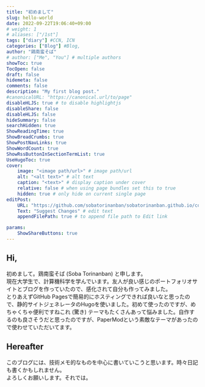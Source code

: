 ```yaml
---
title: "初めまして"
slug: hello-world
date: 2022-09-22T19:06:40+09:00
# weight: 1
# aliases: ["/1st"]
tags: ["diary"] #CCN, ICN
categories: ["Blog"] #Blog, 
author: "鶏南蛮そば"
# author: ["Me", "You"] # multiple authors
showToc: true
TocOpen: false
draft: false
hidemeta: false
comments: false
description: "My first blog post."
#canonicalURL: "https://canonical.url/to/page"
disableHLJS: true # to disable highlightjs
disableShare: false
disableHLJS: false
hideSummary: false
searchHidden: true
ShowReadingTime: true
ShowBreadCrumbs: true
ShowPostNavLinks: true
ShowWordCount: true
ShowRssButtonInSectionTermList: true
UseHugoToc: true
cover:
    image: "<image path/url>" # image path/url
    alt: "<alt text>" # alt text
    caption: "<text>" # display caption under cover
    relative: false # when using page bundles set this to true
    hidden: true # only hide on current single page
editPost:
    URL: "https://github.com/sobatorinanban/sobatorinanban.github.io/commits/main/content"
    Text: "Suggest Changes" # edit text
    appendFilePath: true # to append file path to Edit link

params:
    ShowShareButtons: true
---
```


## Hi,
初めまして。鶏南蛮そば (Soba Torinanban) と申します。    
現在大学生で、計算機科学を学んでいます。友人が良い感じのポートフォリオサイトとブログを作っていたので、感化されて自分も作ってみました。    
とりあえずGitHub Pagesで簡易的にホスティングできれば良いなと思ったので、静的サイトジェネレータのHugoを使いました。初めて使ったのですが、めちゃくちゃ便利ですねこれ (驚き) テーマもたくさんあって悩みました。自作するのも良さそうだと思ったのですが、PaperModという素敵なテーマがあったので使わせていただいてます。  
## Hereafter
このブログには、技術メモ的なものを中心に書いていこうと思います。時々日記も書くかもしれません。  
よろしくお願いします。それでは。
